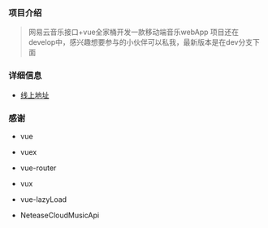 ### 项目介绍

> 网易云音乐接口+vue全家桶开发一款移动端音乐webApp
> 项目还在develop中，感兴趣想要参与的小伙伴可以私我，最新版本是在dev分支下面

### 详细信息

* <a href='http://u-to-world.com:8080/static/index.html#/'>线上地址</a>

### 感谢

* vue

* vuex

* vue-router

* vux

* vue-lazyLoad

* NeteaseCloudMusicApi

